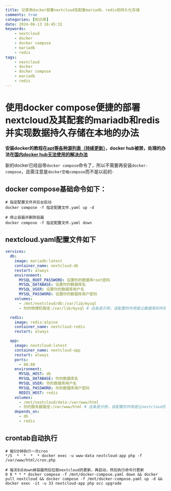 ```yaml
---
title: 记录用docker部署nextcloud及配套mariadb、redis和持久化存储
comments: true
categories: [知识库]
date: 2024-06-13 16:45:32
keywords:
    - nextcloud
    - docker
    - docker compose
    - mariadb
    - redis
tags:
    - nextcloud
    - docker
    - docker compose
    - mariadb
    - redis
---
```


# 使用docker compose便捷的部署nextcloud及其配套的mariadb和redis并实现数据持久存储在本地的办法

**安装docker的教程在[apt等各种源列表（持续更新）](https://hackerbs.com/apt%E7%AD%89%E5%90%84%E7%A7%8D%E6%BA%90%E5%88%97%E8%A1%A8%EF%BC%88%E6%8C%81%E7%BB%AD%E6%9B%B4%E6%96%B0%EF%BC%89.html)，docker hub被禁，处理的办法在[国内docker hub无法使用的解决办法](https://hackerbs.com/%E5%9B%BD%E5%86%85docker-hub%E6%97%A0%E6%B3%95%E4%BD%BF%E7%94%A8%E7%9A%84%E8%A7%A3%E5%86%B3%E5%8A%9E%E6%B3%95.html)**

新的docker已经自带`docker compose`命令了，所以不需要再安装`docker-compose`，且需注意是`docker空格compose`而不是以前的`-`

## docker compose基础命令如下：

<!-- more -->

```shell
# 指定配置文件并后台启动
docker compose -f 指定配置文件.yaml up -d

# 停止容器并删除容器
docker compose -f 指定配置文件.yaml down
```

## nextcloud.yaml配置文件如下

```yaml
services:
  db:
    image: mariadb:latest
    container_name: nextcloud-db
    restart: always
    environment:
      MYSQL_ROOT_PASSWORD: 设置你的数据库root密码
      MYSQL_DATABASE: 设置你的数据库名
      MYSQL_USER: 设置你的数据库用户名
      MYSQL_PASSWORD: 设置你的数据库用户密码
    volumes:
      - /mnt/nextcloud/db:/var/lib/mysql
      - 你的物理机路径:/var/lib/mysql # 这条是示例，该配置的作用是让数据库的所有文件持久存储到本地的该目录

  redis:
    image: redis:alpine
    container_name: nextcloud-redis
    restart: always

  app:
    image: nextcloud:latest
    container_name: nextcloud-app
    restart: always
    ports:
      - 80:80
    environment:
      MYSQL_HOST: db
      MYSQL_DATABASE: 你的数据库名
      MYSQL_USER: 你的数据库用户名
      MYSQL_PASSWORD: 你的数据库用户密码
      REDIS_HOST: redis
    volumes:
      - /mnt/nextcloud/data:/var/www/html
      - 你的服务器路径:/var/www/html # 这条是示例，该配置的作用是让nextcloud的所有文件持久存储到本地的该目录
    depends_on:
      - db
      - redis
```

## crontab自动执行

```shell
# 每5分钟执行一次cron
*/5  *  *  *  * docker exec -u www-data nextcloud-app php -f /var/www/html/cron.php

# 每天0点down掉容器然后拉取nextcloud的更新，再启动，然后执行命令行更新
0 0 * * * docker compose -f /mnt/docker-compose.yaml down && docker pull nextcloud && docker compose -f /mnt/docker-compose.yaml up -d && docker exec -it -u 33 nextcloud-app php occ upgrade
```
